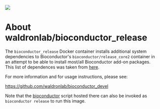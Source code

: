 [![](https://images.microbadger.com/badges/image/waldronlab/bioconductor_release.svg)](https://hub.docker.com/r/waldronlab/bioconductor_release "page on dockerhub")


# About waldronlab/bioconductor_release

The `bioconductor_release` Docker container installs additional system
dependencies to Bioconductor's `bioconductor/release_core2` container
in an attempt to be able to install most/all Bioconductor add-on
packages. This list of dependences was taken from
[here](https://github.com/Bioconductor/BBS-provision-cookbook/blob/master/recipes/default.rb).

For more information and for usage instructions, please see:

https://github.com/waldronlab/bioconductor_devel

Note that the [bioconductor](https://github.com/waldronlab/bioconductor_devel/blob/master/bioconductor)
script hosted there can also be invoked as `bioconductor release` to run this image.